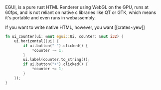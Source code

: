 

EGUI, is a pure rust HTML Renderer using WebGL on the GPU, runs at 60fps, 
and is not reliant on native c libraries like QT or GTK, 
which means it's portable and even runs in webassembly.

If you want to write native HTML, however, you want [[crates~yew]] 

```rust
fn ui_counter(ui: &mut egui::Ui, counter: &mut i32) {
    ui.horizontal(|ui| {
        if ui.button("-").clicked() {
            *counter -= 1;
        }
        ui.label(counter.to_string());
        if ui.button("+").clicked() {
            *counter += 1;
        }
    });
}
```
